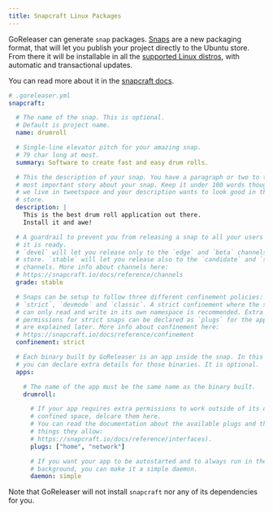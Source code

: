 ```yaml
---
title: Snapcraft Linux Packages
---
```


GoReleaser can generate `snap` packages. [Snaps](http://snapcraft.io/) are a
new packaging format, that will let you publish your project directly to the
Ubuntu store. From there it will be installable in all the
[supported Linux distros](https://snapcraft.io/docs/core/install), with
automatic and transactional updates.

You can read more about it in the [snapcraft docs](https://snapcraft.io/docs/).

```yml
# .goreleaser.yml
snapcraft:

  # The name of the snap. This is optional.
  # Default is project name.
  name: drumroll

  # Single-line elevator pitch for your amazing snap.
  # 79 char long at most.
  summary: Software to create fast and easy drum rolls.

  # This the description of your snap. You have a paragraph or two to tell the
  # most important story about your snap. Keep it under 100 words though,
  # we live in tweetspace and your description wants to look good in the snap
  # store.
  description: |
    This is the best drum roll application out there.
    Install it and awe!

  # A guardrail to prevent you from releasing a snap to all your users before
  # it is ready.
  # `devel` will let you release only to the `edge` and `beta` channels in the
  # store. `stable` will let you release also to the `candidate` and `stable`
  # channels. More info about channels here:
  # https://snapcraft.io/docs/reference/channels
  grade: stable

  # Snaps can be setup to follow three different confinement policies:
  # `strict`, `devmode` and `classic`. A strict confinement where the snap
  # can only read and write in its own namespace is recommended. Extra
  # permissions for strict snaps can be declared as `plugs` for the app, which
  # are explained later. More info about confinement here:
  # https://snapcraft.io/docs/reference/confinement
  confinement: strict

  # Each binary built by GoReleaser is an app inside the snap. In this section
  # you can declare extra details for those binaries. It is optional.
  apps:

    # The name of the app must be the same name as the binary built.
    drumroll:

      # If your app requires extra permissions to work outside of its default
      # confined space, delcare them here.
      # You can read the documentation about the available plugs and the
      # things they allow:
      # https://snapcraft.io/docs/reference/interfaces).
      plugs: ["home", "network"]

      # If you want your app to be autostarted and to always run in the
      # background, you can make it a simple daemon.
      daemon: simple
```

Note that GoReleaser will not install `snapcraft` nor any of its dependencies
for you.
